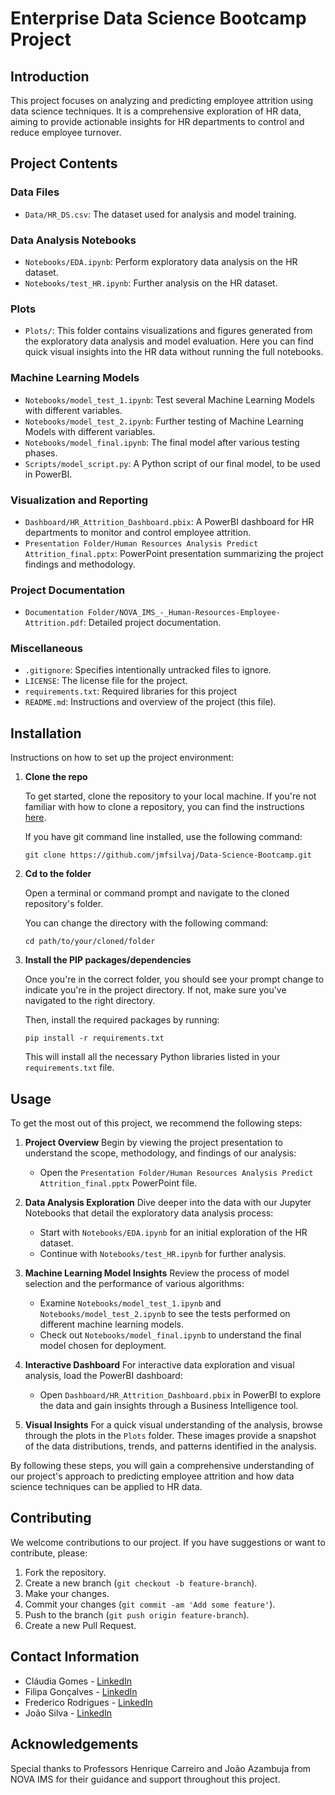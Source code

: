 # Enterprise Data Science Bootcamp Project

## Introduction
This project focuses on analyzing and predicting employee attrition using data science techniques. It is a comprehensive exploration of HR data, aiming to provide actionable insights for HR departments to control and reduce employee turnover.

## Project Contents

### Data Files
- `Data/HR_DS.csv`: The dataset used for analysis and model training.

### Data Analysis Notebooks
- `Notebooks/EDA.ipynb`: Perform exploratory data analysis on the HR dataset.
- `Notebooks/test_HR.ipynb`: Further analysis on the HR dataset.

### Plots
- `Plots/`: This folder contains visualizations and figures generated from the exploratory data analysis and model evaluation. Here you can find quick visual insights into the HR data without running the full notebooks.

### Machine Learning Models
- `Notebooks/model_test_1.ipynb`: Test several Machine Learning Models with different variables.
- `Notebooks/model_test_2.ipynb`: Further testing of Machine Learning Models with different variables.
- `Notebooks/model_final.ipynb`: The final model after various testing phases.
- `Scripts/model_script.py`: A Python script of our final model, to be used in PowerBI.

### Visualization and Reporting
- `Dashboard/HR_Attrition_Dashboard.pbix`: A PowerBI dashboard for HR departments to monitor and control employee attrition.
- `Presentation Folder/Human Resources Analysis Predict Attrition_final.pptx`: PowerPoint presentation summarizing the project findings and methodology.

### Project Documentation
- `Documentation Folder/NOVA_IMS_-_Human-Resources-Employee-Attrition.pdf`: Detailed project documentation.

### Miscellaneous
- `.gitignore`: Specifies intentionally untracked files to ignore.
- `LICENSE`: The license file for the project.
- `requirements.txt`: Required libraries for this project
- `README.md`: Instructions and overview of the project (this file).

## Installation

Instructions on how to set up the project environment:

1. **Clone the repo**

   To get started, clone the repository to your local machine. If you're not familiar with how to clone a repository, you can find the instructions [here](https://docs.github.com/en/repositories/creating-and-managing-repositories/cloning-a-repository).

   If you have git command line installed, use the following command:

   ```
   git clone https://github.com/jmfsilvaj/Data-Science-Bootcamp.git
   ```

2. **Cd to the folder**

   Open a terminal or command prompt and navigate to the cloned repository's folder.

   You can change the directory with the following command:

   ```
   cd path/to/your/cloned/folder
   ```

3. **Install the PIP packages/dependencies**

   Once you're in the correct folder, you should see your prompt change to indicate you're in the project directory. If not, make sure you've navigated to the right directory.

   Then, install the required packages by running:

   ```
   pip install -r requirements.txt
   ```

   This will install all the necessary Python libraries listed in your `requirements.txt` file.

## Usage

To get the most out of this project, we recommend the following steps:

1. **Project Overview**
   Begin by viewing the project presentation to understand the scope, methodology, and findings of our analysis:
   - Open the `Presentation Folder/Human Resources Analysis Predict Attrition_final.pptx` PowerPoint file.

2. **Data Analysis Exploration**
   Dive deeper into the data with our Jupyter Notebooks that detail the exploratory data analysis process:
   - Start with `Notebooks/EDA.ipynb` for an initial exploration of the HR dataset.
   - Continue with `Notebooks/test_HR.ipynb` for further analysis.

3. **Machine Learning Model Insights**
   Review the process of model selection and the performance of various algorithms:
   - Examine `Notebooks/model_test_1.ipynb` and `Notebooks/model_test_2.ipynb` to see the tests performed on different machine learning models.
   - Check out `Notebooks/model_final.ipynb` to understand the final model chosen for deployment.

4. **Interactive Dashboard**
   For interactive data exploration and visual analysis, load the PowerBI dashboard:
   - Open `Dashboard/HR_Attrition_Dashboard.pbix` in PowerBI to explore the data and gain insights through a Business Intelligence tool.

5. **Visual Insights**
   For a quick visual understanding of the analysis, browse through the plots in the `Plots` folder. These images provide a snapshot of the data distributions, trends, and patterns identified in the analysis.

By following these steps, you will gain a comprehensive understanding of our project's approach to predicting employee attrition and how data science techniques can be applied to HR data.


## Contributing

We welcome contributions to our project. If you have suggestions or want to contribute, please:

1. Fork the repository.
2. Create a new branch (`git checkout -b feature-branch`).
3. Make your changes.
4. Commit your changes (`git commit -am 'Add some feature'`).
5. Push to the branch (`git push origin feature-branch`).
6. Create a new Pull Request.

## Contact Information
- Cláudia Gomes - [LinkedIn](https://www.linkedin.com/in/cláudia-gomes-4b8bbb191/)
- Filipa Gonçalves - [LinkedIn](https://www.linkedin.com/in/filipa-gonçalves-71970115a/)
- Frederico Rodrigues - [LinkedIn](https://www.linkedin.com/in/frederico-rodrigues-895897101/)
- João Silva - [LinkedIn](https://www.linkedin.com/in/joao-silva-8625034a/)

## Acknowledgements
Special thanks to Professors Henrique Carreiro and João Azambuja from NOVA IMS for their guidance and support throughout this project.
